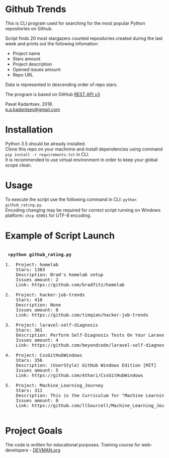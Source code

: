 # Github Trends

This is CLI program used for searching for the most popular Python repositories on Github. <br/>

Script finds 20 most stargazers counted repositories created during the last week and prints out the following infomation: <br/>

- Project name
- Stars amount
- Project description
- Opened issues amount
- Repo URL

Data is represented in descending order of repo stars.

The program is based on GitHub [REST API v3](https://developer.github.com/v3/)


Pavel Kadantsev, 2018. <br/>
p.a.kadantsev@gmail.com


# Installation

Python 3.5 should be already installed. <br />
Clone this repo on your machnine and install dependencies using command ```pip install -r requirements.txt``` in CLI. <br />
It is recommended to use virtual environment in order to keep your global scope clean.

# Usage

To execute the script use the following command in CLI: ```python github_rating.py```. <br />
Encoding changing may be required for correct script running on Windows platform: ```chcp 65001``` for UTF-8 encoding.

# Example of Script Launch

<pre>

<b> >python github_rating.py</b>

1.  Project: homelab
    Stars: 1383
    Description: Brad's homelab setup
    Issues amount: 2
    Link: https://github.com/bradfitz/homelab

2.  Project: hacker-job-trends
    Stars: 418
    Description: None
    Issues amount: 8
    Link: https://github.com/timqian/hacker-job-trends

3.  Project: laravel-self-diagnosis
    Stars: 361
    Description: Perform Self-Diagnosis Tests On Your Laravel Application
    Issues amount: 4
    Link: https://github.com/beyondcode/laravel-self-diagnosis

4.  Project: CssGitHubWindows
    Stars: 356
    Description: (UserStyle) GitHub Windows Edition [MIT]
    Issues amount: 5
    Link: https://github.com/Athari/CssGitHubWindows

5.  Project: Machine_Learning_Journey
    Stars: 311
    Description: This is the Curriculum for "Machine Learning Journey" By Siraj Raval on Youtube
    Issues amount: 0
    Link: https://github.com/llSourcell/Machine_Learning_Journey

</pre>


# Project Goals

The code is written for educational purposes. Training course for web-developers - [DEVMAN.org](https://devman.org)
